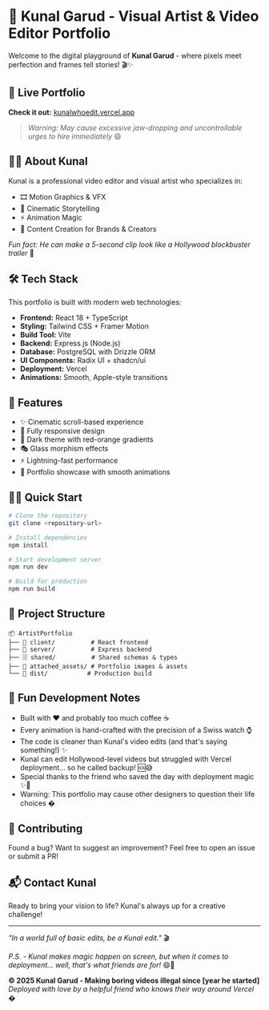 # 🎨 Kunal Garud - Visual Artist & Video Editor Portfolio

Welcome to the digital playground of **Kunal Garud** - where pixels meet perfection and frames tell stories! 🎬✨

## 🚀 Live Portfolio
**Check it out:** [kunalwhoedit.vercel.app](https://kunalwhoedit.vercel.app/)

> *Warning: May cause excessive jaw-dropping and uncontrollable urges to hire immediately* 😄

## 👨‍🎨 About Kunal
Kunal is a professional video editor and visual artist who specializes in:
- 🎞️ Motion Graphics & VFX
- 🎨 Cinematic Storytelling
- ⚡ Animation Magic
- 📱 Content Creation for Brands & Creators

*Fun fact: He can make a 5-second clip look like a Hollywood blockbuster trailer* 🍿

## 🛠️ Tech Stack
This portfolio is built with modern web technologies:

- **Frontend:** React 18 + TypeScript
- **Styling:** Tailwind CSS + Framer Motion
- **Build Tool:** Vite
- **Backend:** Express.js (Node.js)
- **Database:** PostgreSQL with Drizzle ORM
- **UI Components:** Radix UI + shadcn/ui
- **Deployment:** Vercel
- **Animations:** Smooth, Apple-style transitions

## 🎯 Features
- ✨ Cinematic scroll-based experience
- 📱 Fully responsive design
- 🌙 Dark theme with red-orange gradients
- 🎭 Glass morphism effects
- ⚡ Lightning-fast performance
- 🎨 Portfolio showcase with smooth animations

## 🏃‍♂️ Quick Start

```bash
# Clone the repository
git clone <repository-url>

# Install dependencies
npm install

# Start development server
npm run dev

# Build for production
npm run build
```

## 📁 Project Structure
```
📦 ArtistPortfolio
├── 🎨 client/          # React frontend
├── 🔧 server/          # Express backend
├── 🗄️ shared/          # Shared schemas & types
├── 📸 attached_assets/ # Portfolio images & assets
└── 🚀 dist/           # Production build
```

## 🎪 Fun Development Notes
- Built with ❤️ and probably too much coffee ☕
- Every animation is hand-crafted with the precision of a Swiss watch ⌚
- The code is cleaner than Kunal's video edits (and that's saying something!) ✨
- Kunal can edit Hollywood-level videos but struggled with Vercel deployment... so he called backup! 🆘😅
- Special thanks to the friend who saved the day with deployment magic ✨🚀
- Warning: This portfolio may cause other designers to question their life choices �

## 🤝 Contributing
Found a bug? Want to suggest an improvement? Feel free to open an issue or submit a PR!

## 📬 Contact Kunal
Ready to bring your vision to life? Kunal's always up for a creative challenge!

---

*"In a world full of basic edits, be a Kunal edit."* 🎬

*P.S. - Kunal makes magic happen on screen, but when it comes to deployment... well, that's what friends are for!* 😄🤝

**© 2025 Kunal Garud - Making boring videos illegal since [year he started]** 
*Deployed with love by a helpful friend who knows their way around Vercel* �
